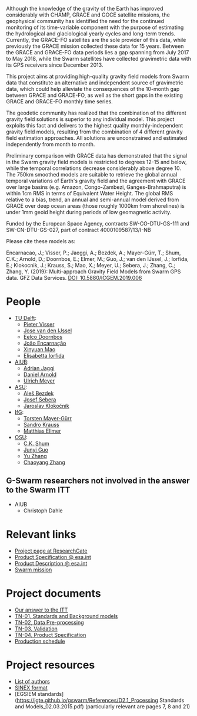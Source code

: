 

Although the knowledge of the gravity of the Earth has improved considerably with CHAMP, GRACE and GOCE satellite missions, the geophysical community has identified the need for the continued monitoring of its time-variable component with the purpose of estimating the hydrological and glaciological yearly cycles and long-term trends.
Currently, the GRACE-FO satellites are the sole provider of this data, while previously the GRACE mission collected these data for 15 years.
Between the GRACE and GRACE-FO data periods lies a gap spanning from July 2017 to May 2018, while the Swarm satellites have collected gravimetric data with its GPS receivers since December 2013.

This project aims at providing high-quality gravity field models from Swarm data that constitute an alternative and independent source of gravimetric data, which could help alleviate the consequences of the 10-month gap between GRACE and GRACE-FO, as well as the short gaps in the existing GRACE and GRACE-FO monthly time series.

The geodetic community has realized that the combination of the different gravity field solutions is superior to any individual model.
This project exploits this fact and delivers to the highest quality monthly-independent gravity field models, resulting from the combination of 4 different gravity field estimation approaches. All solutions are unconstrained and estimated independently from month to month.

Preliminary comparison with GRACE data has demonstrated that the signal in the Swarm gravity field models is restricted to degrees 12-15 and below, while the temporal correlations decrease considerably above degree 10. The 750km smoothed models are suitable to retrieve the global annual temporal variations of Earth's gravity field and the agreement with GRACE over large basins (e.g. Amazon, Congo-Zambezi, Ganges-Brahmaputra) is within 1cm RMS in terms of Equivalent Water Height. The global RMS relative to a bias, trend, an annual and semi-annual model derived from GRACE over deep ocean areas (those roughly 1000km from shorelines) is under 1mm geoid height during periods of low geomagnetic activity.

Funded by the European Space Agency, contracts SW-CO-DTU-GS-111 and SW-CN-DTU-GS-027, part of contract 4000109587/13/I-NB

Please cite these models as:

Encarnacao, J.; Visser, P.; Jaeggi, A.; Bezdek, A.; Mayer-Gürr, T.; Shum, C.K.; Arnold, D.; Doornbos, E.; Elmer, M.; Guo, J.; van den IJssel, J.; Iorfida, E.; Klokocnik, J.; Krauss, S.; Mao, X.; Meyer, U.; Sebera, J.; Zhang, C.; Zhang, Y. (2019): Multi-approach Gravity Field Models from Swarm GPS data. GFZ Data Services. [DOI: 10.5880/ICGEM.2019.006](http://doi.org/10.5880/ICGEM.2019.006)

# People

- [TU Delft](https://www.lr.tudelft.nl/en/organisation/departments/space-engineering/astrodynamics-and-space-missions/people/):
  - [Pieter Visser](https://www.tudelft.nl/en/staff/p.n.a.m.visser/)
  - [Jose van den IJssel](https://www.tudelft.nl/en/staff/j.a.a.vandenijssel/)
  - [Eelco Doornbos](https://www.tudelft.nl/en/staff/e.n.doornbos/)
  - [João Encarnação](https://directory.utexas.edu/index.php?q=encarnacao&scope=all&i=2)
  - [Xinyuan Mao](https://www.tudelft.nl/en/staff/x.mao/)
  - [Elisabetta Iorfida](https://www.tudelft.nl/staff/e.iorfida/)
- [AIUB](https://www.aiub.unibe.ch/about_us/team/index_eng.html):
  - [Adrian Jaggi](https://www.aiub.unibe.ch/ueber_uns/personen/prof_dr_jaeggi_adrian/index_ger.html)
  - [Daniel Arnold](https://www.aiub.unibe.ch/ueber_uns/personen/dr_arnold_daniel/index_ger.html)
  - [Ulrich Meyer](https://www.aiub.unibe.ch/ueber_uns/personen/dr_meyer_ulrich/index_ger.html)
- [ASU](https://galaxy.asu.cas.cz/planets/index.php?page=people):
  - [Aleš Bezdek](https://www1.asu.cas.cz/person/bezdek.html)
  - [Josef Sebera](https://scholar.google.cz/citations?user=uCceqE8AAAAJ)
  - [Jaroslav Klokočník](https://www1.asu.cas.cz/person/klokocnik.html)
- [IfG](https://www.tugraz.at/institute/ifg/institute/team/):
  - [Torsten Mayer-Gürr](https://online.tugraz.at/tug_online/visitenkarte.show_vcard?pPersonenGruppe=3&pPersonenId=ADD0610FA1295423)
  - [Sandro Krauss](https://online.tugraz.at/tug_online/visitenkarte.show_vcard?pPersonenGruppe=3&pPersonenId=F57785AFEDC61EF9)
  - [Matthias Ellmer](https://online.tugraz.at/tug_online/visitenkarte.show_vcard?pPersonenGruppe=3&pPersonenId=4FA7CD7854879AF5)
- [OSU](https://earthsciences.osu.edu/directory):
  - [C.K. Shum](https://earthsciences.osu.edu/people/shum.3)
  - [Junyi Guo](https://earthsciences.osu.edu/people/guo.81)
  - [Yu Zhang](https://earthsciences.osu.edu/people/zhang.6345)
  - [Chaoyang Zhang](https://earthsciences.osu.edu/people/zhang.6404)

## G-Swarm researchers not involved in the answer to the Swarm ITT

- AIUB
  - Christoph Dahle

# Relevant links

- [Project page at ResearchGate](https://www.researchgate.net/project/Multi-approach-gravity-field-models-from-Swarm-GPS-data)
- [Product Specification @ esa.int](https://earth.esa.int/web/guest/missions/esa-eo-missions/swarm/data-handbook/level-2-product-definitions#EGF_SHA_2_)
- [Product Description @ esa.int](https://earth.esa.int/web/guest/missions/esa-eo-missions/swarm/activities/scientific-projects/disc#MAGF)
- [Swarm mission](https://earth.esa.int/swarm)

# Project documents

- [Our answer to the ITT](https://jgte.github.io/gswarm/swarmITT/swarmITT_html.html)
- [TN-01, Standards and Background models](https://jgte.github.io/gswarm/Documents/SW_TN_DUT_GS_0001_TN-01_Standards_and_Background_models.1H_nosig.pdf)
- [TN-02, Data Pre-processing](https://jgte.github.io/gswarm/Documents/SW_TN_ASU_GS_0001_TN-02_Data_Prepprocessing.2018-04-11.pdf)
- [TN-03, Validation](https://jgte.github.io/gswarm/Documents/SW_TN_DUT_GS_0003_TN-03_Validation.1.1.1.pdf)
- [TN-04, Product Specification](https://jgte.github.io/gswarm/Documents/SW_TN_DUT_GS_0002_TN-04_ProductSpecification.1.pdf)
- [Production schedule](https://jgte.github.io/gswarm/production.html)

# Project resources

- [List of authors](https://jgte.github.io/gswarm/listofauthors/)
- [SINEX format](https://jgte.github.io/gswarm/SINEX/)
- [EGSIEM standards](https://jgte.github.io/gswarm/References/D2.1_Processing Standards and Models_02.03.2015.pdf) (particularly relevant are pages 7, 8 and 21)

<!-- # ITT documents

- [Swarm DISC Invitations To Tender](https://www.space.dtu.dk/english/research/projects/project-descriptions/swarm/swarm_disc_itts)
- [Cover Letter](https://www.space.dtu.dk/english/-/media/Institutter/Space/forskning/projekter/swarm/SwarmDISC/SD-ITT-1_1/SW-CL-DTU-GS-111_Cover_letter_ITT_1_1_rev2.ashx?la=da)
- [Statement of Work](https://www.space.dtu.dk/english/-/media/Institutter/Space/forskning/projekter/swarm/SwarmDISC/SD-ITT-1_1/SW-SW-DTU-GS-111_ITT1-1_SoW.ashx?la=da)
- [Special Conditions of Tender](https://www.space.dtu.dk/english/-/media/Institutter/Space/forskning/projekter/swarm/SwarmDISC/SD-ITT-1_1/SW-TC-DTU-GS-111_ITT1-1_Special_Conditions_of_Tender.ashx?la=da)
- [Procurement Procedure](https://www.space.dtu.dk/english/-/media/Institutter/Space/forskning/projekter/swarm/SwarmDISC/SW-RS-DTU-GS-003_1B_Procurement_Procedure.ashx?la=da)
 -->
 


